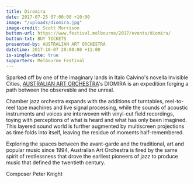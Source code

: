 ```yaml
---
title: Diromira
date: 2017-07-25 07:00:00 +10:00
image: "/uploads/diomira.jpg"
image-credit: Scott Morrison
button-url: https://www.festival.melbourne/2017/events/diomira/
button-txt: BUY TICKETS
presented-by: AUSTRALIAN ART ORCHESTRA
datetime: 2017-10-07 20:00:00 +11:00
is-single-date: true
supporters: Melbourne Festival
---
```


Sparked off by one of the imaginary lands in Italo Calvino's novella Invisible Cities, [AUSTRALIAN ART ORCHESTRA](http://www.aao.com.au/)'s DIOMIRA is an expedition forging a path between the observable and the unreal.

Chamber jazz orchestra expands with the additions of turntables, reel-to-reel tape machines and live signal processing, while the sounds of acoustic instruments and voices are interwoven with vinyl-cut field recordings, toying with perceptions of what is heard and what has only been imagined. This layered sound world is further augmented by multiscreen projections as time folds into itself, leaving the residue of moments half-remembered.

Exploring the spaces between the avant-garde and the traditional, art and popular music since 1994, Australian Art Orchestra is fired by the same spirit of restlessness that drove the earliest pioneers of jazz to produce music that defined the twentieth century.

Composer Peter Knight
